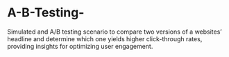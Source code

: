 # A-B-Testing-
Simulated and A/B testing scenario to compare two versions of a websites’ headline and determine which one yields higher click-through rates, providing insights for optimizing user engagement.
